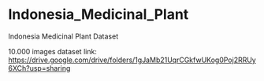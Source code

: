 # Indonesia_Medicinal_Plant
Indonesia Medicinal Plant Dataset

10.000 images dataset
link: https://drive.google.com/drive/folders/1gJaMb21UqrCGkfwUKog0Poj2RRUy6XCh?usp=sharing
